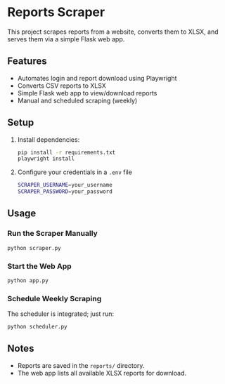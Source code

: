 # Reports Scraper

This project scrapes reports from a website, converts them to XLSX, and serves them via a simple Flask web app.

## Features
- Automates login and report download using Playwright
- Converts CSV reports to XLSX
- Simple Flask web app to view/download reports
- Manual and scheduled scraping (weekly)

## Setup
1. Install dependencies:
   ```bash
   pip install -r requirements.txt
   playwright install
   ```
2. Configure your credentials in a `.env` file
   ```bash
   SCRAPER_USERNAME=your_username
   SCRAPER_PASSWORD=your_password
   ```

## Usage

### Run the Scraper Manually
```bash
python scraper.py
```

### Start the Web App
```bash
python app.py
```

### Schedule Weekly Scraping
The scheduler is integrated; just run:
```bash
python scheduler.py
```

## Notes
- Reports are saved in the `reports/` directory.
- The web app lists all available XLSX reports for download. 
